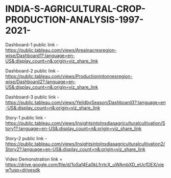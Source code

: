 # INDIA-S-AGRICULTURAL-CROP-PRODUCTION-ANALYSIS-1997-2021-


Dashboard-1 public link - https://public.tableau.com/views/Areainacresregion-wise/Dashboard1?:language=en-US&:display_count=n&:origin=viz_share_link

Dashboard-2 public link - https://public.tableau.com/views/Productionintonnesregion-wise/Dashboard2?:language=en-US&:display_count=n&:origin=viz_share_link

Dashboard-3 public link - https://public.tableau.com/views/YeildbySeason/Dashboard3?:language=en-US&:display_count=n&:origin=viz_share_link

Story-1 public link - https://public.tableau.com/views/InsightsintoInsdiasagriculturalcultivation/Story1?:language=en-US&:display_count=n&:origin=viz_share_link

Story-2 public link - https://public.tableau.com/views/InsightsintoInsdiasagriculturalcultivation2/Story2?:language=en-US&:display_count=n&:origin=viz_share_link

Video Demonstration link = https://drive.google.com/file/d/1oSaf4Ea0kLfrrtcX_uWAmbXD_eUcfDEX/view?usp=drivesdk

